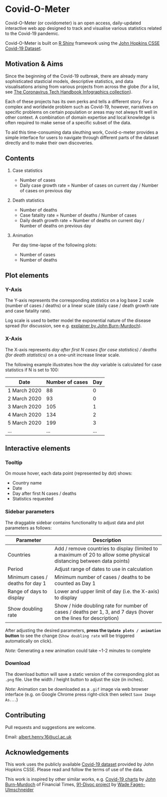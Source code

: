 # Covid-O-Meter

Covid-O-Meter (or covidometer) is an open access, daily-updated interactive web app designed to
track and visualise various statistics related to the Covid-19 pandemic.

Covid-O-Meter is built on [R Shiny](https://shiny.rstudio.com/) framework using the [John Hopkins CSSE Covid-19 Dataset](https://github.com/CSSEGISandData/COVID-1).


## Motivation & Aims

Since the beginning of the Covid-19 outbreak,
there are already many sophisticated stasticial models, descriptive statistics, and data visualisations
arising from various projects from across the globe
(for a list, see [The Coronavirus Tech Handbook Infographics collection](https://coronavirustechhandbook.com/infographics)).

Each of these projects has its own perks and tells a different story.
For a complex and worldwide problem such as Covid-19, however,
narratives on specific problems on certain population or areas
may not always fit well in other context.
A combination of domain expertise and local knowledge is often required
to make sense of a specific subset of the data.

To aid this time-consuming data sleuthing work,
Covid-o-meter provides a simple interface for users
to navigate through different parts of the dataset directly and to
make their own discoveries.

## Contents

1. Case statistics

    * Number of cases
    * Daily case growth rate = Number of cases on current day / Number of cases on previous day

1. Death statistics

    * Number of deaths
    * Case fatality rate = Number of deaths / Number of cases
    * Daily death growth rate = Number of deaths on current day / Number of deaths on previous day

1. Animation

    Per day time-lapse of the following plots:
    * Number of cases
    * Number of deaths

## Plot elements

### Y-Axis

The Y-axis represents the corresponding _statistics_ on a log base 2 scale (number of cases / deaths) or a linear scale (daily case / death growth rate and case fatality rate).

Log scale is used to better model the exponential nature of the disease spread (for discussion, see e.g. [explainer by John Burn-Murdoch](https://twitter.com/jburnmurdoch/status/1237748598051409921)).

### X-Axis

The X-axis represents _day after first N cases (for case statistics) / deaths (for death statistics)_ on a one-unit increase linear scale.

The following example illustrates how the _day_ variable is calculated for case statistics if N is set to 100:

| Date         | Number of cases | Day |
|--------------|-----------------|-----|
| 1 March 2020 | 88              | 0   |
| 2 March 2020 | 93              | 0   |
| 3 March 2020 | 105             | 1   |
| 4 March 2020 | 134             | 2   |
| 5 March 2020 | 199             | 3   |
| ...          | ...             | ... |


## Interactive elements

### Tooltip

On mouse hover, each data point (represented by dot) shows:

* Country name
* Date
* Day after first N cases / deaths
* Statistics requested

### Sidebar parameters

The draggable sidebar contains functionality to adjust data and plot parameters as follows:

| Parameter                        | Description                                                                                                          |
|----------------------------------|----------------------------------------------------------------------------------------------------------------------|
| Countries                        | Add / remove countries to display (limited to a maximum of 20 to allow some physical distancing between data points) |
| Period                           | Adjust range of dates to use in calculation                                                                          |
| Minimum cases / deaths for day 1 | Minimum number of cases / deaths to be counted as Day 1                                                              |
| Range of days to display         | Lower and upper limit of day (i.e. the X-axis) to display                                                            |
| Show doubling rate               | Show / hide doubling rate for number of cases / deaths per 1, 3, and 7 days (hover on the lines for description)     |

After adjusting the desired parameters, __press the `Update plots / animation` button__ to see the change
(`Show doubling rate` will be triggered automatically on click).

_Note:_ Generating a new animation could take ~1-2 minutes to complete

### Download
The download button will save a static version of the corresponding plot as `.png` file.
Use the width / height button to adjust the size (in inches).

_Note:_ Animation can be downloaded as a `.gif` image via web browser interface
(e.g. on Google Chrome press right-click then select `Save Image As...`)


## Contributing

Pull requests and suggestions are welcome.

Email: albert.henry.16@ucl.ac.uk


## Acknowledgements

This work uses the publicly available [Covid-19 dataset](https://github.com/CSSEGISandData/COVID-19) provided by John Hopkins CSSE.
Please read and follow the terms of use of the data.

This work is inspired by other similar works, e.g.
[Covid-19 charts](https://www.ft.com/coronavirus-latest) by [John Burn-Murdoch](https://twitter.com/jburnmurdoch) of Financial Times,
[91-Divoc project](https://91-divoc.com/pages/covid-visualization/) by [Wade Fagen-Ulmschneider](https://waf.cs.illinois.edu/)
